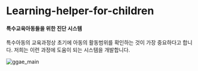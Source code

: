 # Learning-helper-for-children
#### 특수교육아동들을 위한 진단 시스템
특수아동의 교육과정상 초기에 아동의 활동범위를 확인하는 것이 가장 중요하다고 합니다. 
저희는 이런 과정에 도움이 되는 시스템을 개발합니다.

![ggae_main](https://user-images.githubusercontent.com/78743844/194084217-f9868801-8ee4-4faa-8591-e2ce41a8951b.png)
